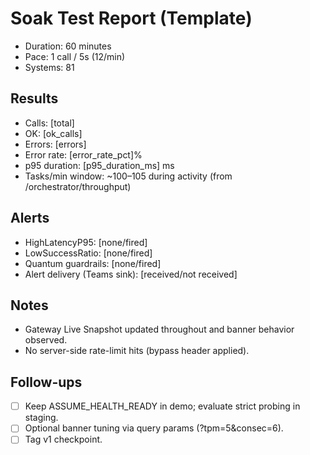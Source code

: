 # Soak Test Report (Template)

- Duration: 60 minutes
- Pace: 1 call / 5s (12/min)
- Systems: 81

## Results

- Calls: [total]
- OK: [ok_calls]
- Errors: [errors]
- Error rate: [error_rate_pct]%
- p95 duration: [p95_duration_ms] ms
- Tasks/min window: ~100–105 during activity (from /orchestrator/throughput)

## Alerts

- HighLatencyP95: [none/fired]
- LowSuccessRatio: [none/fired]
- Quantum guardrails: [none/fired]
- Alert delivery (Teams sink): [received/not received]

## Notes

- Gateway Live Snapshot updated throughout and banner behavior observed.
- No server-side rate-limit hits (bypass header applied).

## Follow-ups

- [ ] Keep ASSUME_HEALTH_READY in demo; evaluate strict probing in staging.
- [ ] Optional banner tuning via query params (?tpm=5&consec=6).
- [ ] Tag v1 checkpoint.

